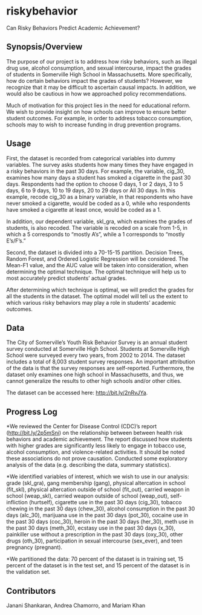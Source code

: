 # riskybehavior
Can Risky Behaviors Predict Academic Achievement?
## Synopsis/Overview

The purpose of our project is to address how risky behaviors, such as illegal drug use, alcohol consumption, and sexual intercourse, impact the grades of students in Somerville High School in Massachusetts. More specifically, how do certain behaviors impact the grades of students? However, we recognize that it may be difficult to ascertain causal impacts. In addition, we would also be cautious in how we approached policy recommendations. 

Much of motivation for this project lies in the need for educational reform. We wish to provide insight on how schools can improve to ensure better student outcomes. For example, in order to address tobacco consumption, schools may to wish to increase funding in drug prevention programs. 

## Usage


First, the dataset is recorded from categorical variables into dummy variables. The survey asks students how many times they have engaged in a risky behaviors in the past 30 days.  For example, the variable, cig_30, examines how many days a student has smoked a cigarette in the past 30 days. Respondents had the option to choose 0 days, 1 or 2 days, 3 to 5 days, 6 to 9 days, 10 to 19 days, 20 to 29 days or All 30 days.  In this example, recode cig_30 as a binary variable, in that respondents who have never smoked a cigarette, would be coded as a 0, while who respondents have smoked a cigarette at least once, would be coded as a 1. 

In addition, our dependent variable, skl_gra, which examines the grades of students, is also recoded. The variable is recoded on a scale from 1-5, in which a 5 corresponds to “mostly A’s”, while a 1 corresponds to “mostly E’s/F’s.”

Second, the dataset is divided into a 70-15-15 partition. Decision Trees, Random Forest, and Ordered Logistic Regression will be considered. The Mean-F1 value, and the AUC value will be taken into consideration, when determining the optimal technique. The optimal technique will help us to most accurately predict students’ actual grades.

After determining which technique is optimal, we will predict the grades for all the students in the dataset. The optimal model will tell us the extent to which various risky behaviors may play a role in students’ academic outcomes.
                
## Data

The City of Somerville’s Youth Risk Behavior Survey is an annual student survey conducted at Somerville High School. Students at Somerville High School were surveyed every two years, from 2002 to 2014. The dataset includes a total of 8,003 student survey responses. An important attribution of the data is that the survey responses are self-reported. Furthermore, the dataset only examines one high school in Massachusetts, and thus, we cannot generalize the results to other high schools and/or other cities. 

The dataset can be accessed here: http://bit.ly/2nRvJYa.

## Progress Log

*We reviewed the Center for Disease Control (CDC)’s report (http://bit.ly/2p5mSni) on the relationship between between health risk behaviors and academic achievement. The report discussed how students with higher grades are significantly less likely to engage in tobacco use, alcohol consumption, and violence-related activities. It should be noted these associations do not prove causation.
Conducted some exploratory analysis of the data (e.g. describing the data, summary statistics).

*We identified variables of interest, which we wish to use in our analysis: grade (skl_gra), gang membership (gang), physical altercation in school (fit_skl), physical altercation outside of school (fit_out), carried weapon in school (weap_skl), carried weapon outside of school (weap_out), self-infliction (hurtself), cigarette use in the past 30 days (cig_30), tobacco chewing in the past 30 days (chew_30), alcohol consumption in the past 30 days (alc_30), marijuana use in the past 30 days (pot_30), cocaine use in the past 30 days (coc_30), heroin in the past 30 days (her_30), meth use in the past 30 days (meth_30), ecstasy use in the past 30 days (x_30), painkiller use without a prescription in the past 30 days (oxy_30), other drugs (oth_30), participation in sexual intercourse (sex_ever), and teen pregnancy (pregnant).  

*We  partitioned the data: 70 percent of the dataset is in training set, 15 percent of the dataset is in the test set, and 15 percent of the dataset is in the validation set.

## Contributors 
Janani Shankaran,
Andrea Chamorro, and
Mariam Khan
